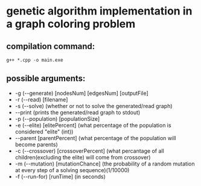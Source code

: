 # genetic algorithm implementation in a graph coloring problem

## compilation command:

    g++ *.cpp -o main.exe

## possible arguments: 
* -g (--generate) \[nodesNum] \[edgesNum] \[outputFile]
* -r (--read) \[filename]
* -s (--solve) (whether or not to solve the generated/read graph)
* --print (prints the generated/read graph to stdout)
* -p (--population) \[populationSize]
* -e (--elite) \[elitePercent] (what percentage of the population is considered "elite" (int))
* --parent \[parentPercent] (what percentage of the population will become parents)
* -c (--crossover) \[crossoverPercent] (what percantage of all children(excluding the elite) will come from crossover)
* -m (--mutation) \[mutationChance] (the probability of a random mutation at every step of a solving sequence)(1/10000)
* -f (--run-for) \[runTime] (in seconds)